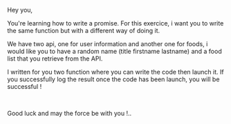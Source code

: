Hey you,

You're learning how to write a promise. For this exercice, i want you to write the same function but with a different way of doing it.<br/>

We have two api, one for user information and another one for foods, i would like you to have a random name (title firstname lastname) and a food list that you retrieve from the API.

I written for you two function where you can write the code then launch it. If you successfully log the result once the code has been launch, you will be successful !

<br/>

Good luck and may the force be with you !..